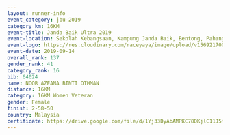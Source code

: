 ```yaml
---
layout: runner-info 
event_category: jbu-2019 
category_km: 16KM 
event-title: Janda Baik Ultra 2019
event-location: Sekolah Kebangsaan, Kampung Janda Baik, Bentong, Pahang, Malaysia 
event-logo: https://res.cloudinary.com/raceyaya/image/upload/v1569217009/logo/janda-baik_vch1pc.jpg 
event-date: 2019-09-14 
overall_rank: 137
gender_rank: 41
category_rank: 16
bib: 64024
name: NOOR AZEANA BINTI OTHMAN
distance: 16KM
category: 16KM Women Veteran
gender: Female
finish: 2-58-50
country: Malaysia
certificate: https://drive.google.com/file/d/1Yj33DyAbAMPKC78DKjlC11J5mQIQKtPl/view?usp=sharing
---
```

